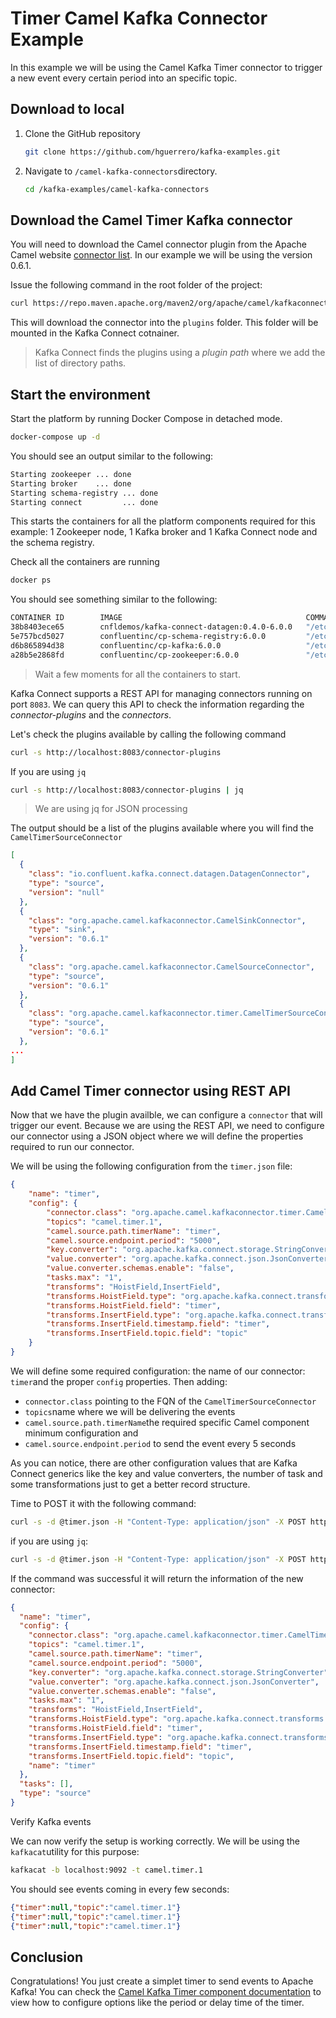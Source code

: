 # Timer Camel Kafka Connector Example

In this example we will be using the Camel Kafka Timer connector to trigger a new event every certain period into an specific topic.

## Download to local

1. Clone the GitHub repository

   ```sh
   git clone https://github.com/hguerrero/kafka-examples.git
   ```

2. Navigate to `/camel-kafka-connectors`directory.

   ```sh
   cd /kafka-examples/camel-kafka-connectors
   ```

## Download the Camel Timer Kafka connector

You will need to download the Camel connector plugin from the Apache Camel website [connector list](https://camel.apache.org/camel-kafka-connector/latest/connectors.html). In our example we will be using the version 0.6.1.

Issue the following command in the root folder of the project:

```sh
curl https://repo.maven.apache.org/maven2/org/apache/camel/kafkaconnector/camel-timer-kafka-connector/0.6.1/camel-timer-kafka-connector-0.6.1-package.tar.gz | tar xvz -C plugins
```

This will download the connector into the `plugins` folder. This folder will be mounted in the Kafka Connect cotnainer.

> Kafka Connect finds the plugins using a _plugin path_ where we add the list of directory paths.

## Start the environment

Start the platform by running Docker Compose in detached mode.

```sh
docker-compose up -d
```

You should see an output similar to the following:

```sh
Starting zookeeper ... done
Starting broker    ... done
Starting schema-registry ... done
Starting connect         ... done
```

This starts the containers for all the platform components required for this example: 1 Zookeeper node, 1 Kafka broker and 1 Kafka Connect node and the schema registry.

Check all the containers are running

```sh
docker ps
```

You should see something similar to the following:

```sh
CONTAINER ID        IMAGE                                         COMMAND                  CREATED             STATUS                             PORTS                                                                      NAMES
38b8403ece65        cnfldemos/kafka-connect-datagen:0.4.0-6.0.0   "/etc/confluent/dock…"   8 days ago          Up 34 seconds (health: starting)   0.0.0.0:8083->8083/tcp, 9092/tcp                                           connect
5e757bcd5027        confluentinc/cp-schema-registry:6.0.0         "/etc/confluent/dock…"   8 days ago          Up 34 seconds                      0.0.0.0:8081->8081/tcp                                                     schema-registry
d6b865894d38        confluentinc/cp-kafka:6.0.0                   "/etc/confluent/dock…"   8 days ago          Up 34 seconds                      0.0.0.0:9092->9092/tcp, 0.0.0.0:9101->9101/tcp, 0.0.0.0:29092->29092/tcp   broker
a28b5e2868fd        confluentinc/cp-zookeeper:6.0.0               "/etc/confluent/dock…"   8 days ago          Up 13 hours                        2888/tcp, 0.0.0.0:2181->2181/tcp, 3888/tcp
```

>Wait a few moments for all the containers to start.

Kafka Connect supports a REST API for managing connectors running on port `8083`. We can query this API to check the information regarding the _connector-plugins_ and the _connectors_.

Let's check the plugins available by calling the following command

```sh
curl -s http://localhost:8083/connector-plugins
```

If you are using `jq`

```sh
curl -s http://localhost:8083/connector-plugins | jq
```

> We are using jq for JSON processing

The output should be a list of the plugins available where you will find the `CamelTimerSourceConnector`

```json
[
  {
    "class": "io.confluent.kafka.connect.datagen.DatagenConnector",
    "type": "source",
    "version": "null"
  },
  {
    "class": "org.apache.camel.kafkaconnector.CamelSinkConnector",
    "type": "sink",
    "version": "0.6.1"
  },
  {
    "class": "org.apache.camel.kafkaconnector.CamelSourceConnector",
    "type": "source",
    "version": "0.6.1"
  },
  {
    "class": "org.apache.camel.kafkaconnector.timer.CamelTimerSourceConnector",
    "type": "source",
    "version": "0.6.1"
  },
...
]
```

## Add Camel Timer connector using REST API

Now that we have the plugin availble, we can configure a `connector` that will trigger our event. Because we are using the REST API, we need to configure our connector using a JSON object where we will define the properties required to run our connector.

We will be using the following configuration from the `timer.json` file:

```json
{
    "name": "timer",
    "config": {
        "connector.class": "org.apache.camel.kafkaconnector.timer.CamelTimerSourceConnector",
        "topics": "camel.timer.1",
        "camel.source.path.timerName": "timer",
        "camel.source.endpoint.period": "5000",
        "key.converter": "org.apache.kafka.connect.storage.StringConverter",
        "value.converter": "org.apache.kafka.connect.json.JsonConverter",
        "value.converter.schemas.enable": "false",
        "tasks.max": "1",
        "transforms": "HoistField,InsertField",
        "transforms.HoistField.type": "org.apache.kafka.connect.transforms.HoistField$Value",
        "transforms.HoistField.field": "timer",
        "transforms.InsertField.type": "org.apache.kafka.connect.transforms.InsertField$Value",
        "transforms.InsertField.timestamp.field": "timer",
        "transforms.InsertField.topic.field": "topic"
    }
}
```

We will define some required configuration: the name of our connector: `timer`and the proper `config` properties. Then adding:

* `connector.class` pointing to the FQN of the `CamelTimerSourceConnector`
* `topics`name where we will be delivering the events
* `camel.source.path.timerName`the required specific Camel component minimum configuration and
* `camel.source.endpoint.period` to send the event every 5 seconds

As you can notice, there are other configuration values that are Kafka Connect generics like the key and value converters, the number of task and some transformations just to get a better record structure.

Time to POST it with the following command:

```sh
curl -s -d @timer.json -H "Content-Type: application/json" -X POST http://localhost:8083/connectors
```

if you are using `jq`:

```sh
curl -s -d @timer.json -H "Content-Type: application/json" -X POST http://localhost:8083/connectors | jq
```

If the command was successful it will return the information of the new connector:

```json
{
  "name": "timer",
  "config": {
    "connector.class": "org.apache.camel.kafkaconnector.timer.CamelTimerSourceConnector",
    "topics": "camel.timer.1",
    "camel.source.path.timerName": "timer",
    "camel.source.endpoint.period": "5000",
    "key.converter": "org.apache.kafka.connect.storage.StringConverter",
    "value.converter": "org.apache.kafka.connect.json.JsonConverter",
    "value.converter.schemas.enable": "false",
    "tasks.max": "1",
    "transforms": "HoistField,InsertField",
    "transforms.HoistField.type": "org.apache.kafka.connect.transforms.HoistField$Value",
    "transforms.HoistField.field": "timer",
    "transforms.InsertField.type": "org.apache.kafka.connect.transforms.InsertField$Value",
    "transforms.InsertField.timestamp.field": "timer",
    "transforms.InsertField.topic.field": "topic",
    "name": "timer"
  },
  "tasks": [],
  "type": "source"
}
```

Verify Kafka events

We can now verify the setup is working correctly. We will be using the `kafkacat`utility for this purpose:

```sh
kafkacat -b localhost:9092 -t camel.timer.1
```

You should see events coming in every few seconds:

```json
{"timer":null,"topic":"camel.timer.1"}
{"timer":null,"topic":"camel.timer.1"}
{"timer":null,"topic":"camel.timer.1"}
```

## Conclusion

Congratulations! You just create a simplet timer to send events to Apache Kafka! You can check the [Camel Kafka Timer component documentation](https://camel.apache.org/camel-kafka-connector/latest/connectors/camel-timer-kafka-source-connector.html) to view how to configure options like the period or delay time of the timer.
